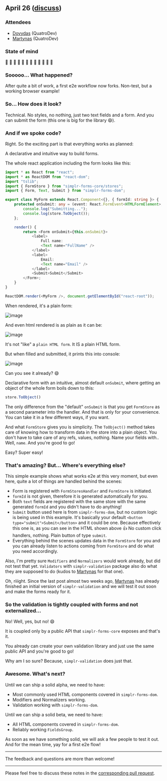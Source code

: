 ## April 26 ([discuss](https://github.com/SimplrJS/simplr-forms/pull/26))

### Attendees

* [Dovydas](https://twitter.com/dovydasnav) (QuatroDev)
* [Martynas](https://twitter.com/MartinZilinskas) (QuatroDev)

### State of mind

:tada: :clap: :tada: :clap: :tada: :clap: :tada: :clap: :tada: :clap: :tada: :clap: 

### Sooooo... What happened?

After quite a bit of work, a first e2e workflow now forks. Non-test, but a working browser example! 

### So... How does it look?

Technical. No styles, no nothing, just two text fields and a form. And you can submit the form (this one is big for the library :smile:).

### And if we spoke code?

Right. So the exciting part is that everything works as planned:

A declarative and intuitive way to build forms.

The whole react application including the form looks like this:
```ts
import * as React from "react";
import * as ReactDOM from "react-dom";
import "tslib";
import { FormStore } from "simplr-forms-core/stores";
import { Form, Text, Submit } from "simplr-forms-dom";

export class MyForm extends React.Component<{}, { formId: string }> {
    protected onSubmit: any = (event: React.FormEvent<HTMLFormElement>, store: FormStore) => {
        console.log("Submitting...");
        console.log(store.ToObject());
    };

    render() {
        return <Form onSubmit={this.onSubmit}>
            <label>
                Full name:
                <Text name="FullName" />
            </label>
            <label>
                Email:
                <Text name="Email" />
            </label>
            <Submit>Submit</Submit>
        </Form>;
    }
}

ReactDOM.render(<MyForm />, document.getElementById("react-root"));
```

When rendered, it's a plain form:

![image](https://cloud.githubusercontent.com/assets/7989797/25414223/08425d84-2a39-11e7-869a-be440991c688.png)

And even html rendered is as plain as it can be:

![image](https://cloud.githubusercontent.com/assets/7989797/25414636/420efba6-2a3b-11e7-886a-31542e057432.png)

It's not "like" a `plain HTML form`. It IS a plain HTML form.

But when filled and submitted, it prints this into console:

![image](https://cloud.githubusercontent.com/assets/7989797/25414252/36c56c78-2a39-11e7-8831-cbcfdc4fcc2b.png)

Can you see it already? :smile:

Declarative form with an intuitive, almost default `onSubmit`, where getting an object of the whole form boils down to this:
```ts
store.ToObject()
```

The only difference from the "default" `onSubmit` is that you get `FormStore` as a second parameter into the handler. And that is only for your convenience. You can take it in a few different ways, if you want.

And what `FormStore` gives you is simplicity. The `ToObject()` method takes care of knowing how to transform data in the store into a plain object. You don't have to take care of any refs, values, nothing. Name your fields with.. Well, `name`. And you're good to go!

Easy? Super easy!

### That's amazing? But... Where's everything else?

This simple example shows what works e2e at this very moment, but even here, quite a lot of things are handled behind the scenes:
* Form is registered with `FormStoresHandler` and `FormStore` is initiated.
* `formId` is not given, therefore it is generated automatically for you.
* Both `text` fields are registered with the same store with the same generated `formId` and you didn't have to do anything!
* `Submit` button used here is from `simplr-forms-dom`, but no custom logic is being used in this example. It's basically your default `<button type="submit">Submit</button>` and it could be one. Because effectively this one is, as you can see in the HTML shown above :+1: No custom click handlers, nothing. Plain button of type `submit`.
* Everything behind the scenes updates data in the `FormStore` for you and you can already listen to actions coming from `FormStore` and do what you need accordingly.

Also, I'm pretty sure `Modifiers` and `Normalizers` would work already, but did not test that yet.
`Validators` with `simplr-validation` package also do what they are supposed to do (kudos to [Martynas](https://twitter.com/MartiogalaLT) for that one).

Oh, riiight. Since the last post almost two weeks ago, [Martynas](https://twitter.com/MartiogalaLT) has already finished an initial version of `simplr-validation` and we will test it out soon and make the forms ready for it.

### So the validation is tightly coupled with forms and not externalized...

No! Well, yes, but no! :smile:

It is coupled only by a public API that `simplr-forms-core` exposes and that's it.

You already can create your own validation library and just use the same public API and you're good to go!

Why am I so sure? Because, `simplr-validation` does just that.

### Awesome. What's next?

Until we can ship a solid alpha, we need to have:
* Most commonly used HTML components covered in `simplr-forms-dom`.
* Modifiers and Normalizers working.
* Validation working with `simplr-forms-dom`.

Until we can ship a solid beta, we need to have:
* All HTML components covered in `simplr-forms-dom`.
* Reliably working `FieldsGroup`.

As soon as we have something solid, we will ask a few people to test it out. And for the mean time, yay for a first e2e flow!

------------

The feedback and questions are more than welcome!

------------

Please feel free to discuss these notes in the [corresponding pull request](https://github.com/SimplrJS/simplr-forms/pull/26).
